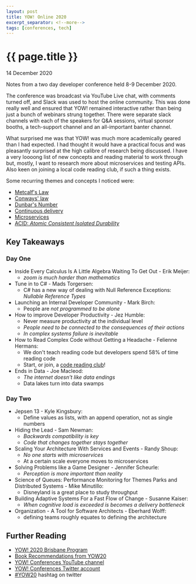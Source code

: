 ```yaml
---
layout: post
title: YOW! Online 2020
excerpt_separator: <!--more-->
tags: [conferences, tech]
---
```


{{ page.title }}
================

<p class="meta">14 December 2020</p>

Notes from a two day developer conference held 8-9 December 2020.
<!--more-->
The conference was broadcast via YouTube Live chat, with comments turned off, and Slack was used to host the online community. This was done really well and ensured that YOW! remained interactive rather than being just a bunch of webinars strung together. There were separate slack channels with each of the speakers for Q&A sessions, virtual sponsor booths, a tech-support channel and an all-important banter channel.

What surprised me was that YOW! was much more academically geared than I had expected. I had thought it would have a practical focus and was pleasantly surprised at the high calibre of research being discussed. I have a very loooong list of new concepts and reading material to work through but, mostly, I want to research more about microservices and testing APIs. Also keen on joining a local code reading club, if such a thing exists.

Some recurring themes and concepts I noticed were:
- [Metcalf's Law](https://en.wikipedia.org/wiki/Metcalfe's_law)
- [Conways' law](https://en.wikipedia.org/wiki/Conway%27s_law)
- [Dunbar's Number](https://en.wikipedia.org/wiki/Dunbar's_number)
- [Continuous delivery](https://continuousdelivery.com/)
- [Microservices](https://en.wikipedia.org/wiki/Microservices)
- [ACID: _Atomic Consistent Isolated Durability_](https://en.wikipedia.org/wiki/ACID)

## Key Takeaways
### Day One
- Inside Every Calculus Is A Little Algebra Waiting To Get Out - Erik Meijer:
  - _zoom is much harder than mathematics_
- Tune in to C# - Mads Torgersen:
  - C# has a new way of dealing with Null Reference Exceptions: _Nullable Reference Types_
- Launching an Internal Developer Community - Mark Birch:
  - People are _not programmed to be alone_
- How to improve Developer Productivity - Jez Humble:
  - Never measure productivity at the individual level
  - _People need to be connected to the consequences of their actions_
  - _In complex systems failure is inevitable_
- How to Read Complex Code without Getting a Headache - Felienne Hermans:
  - We don't teach reading code but developers spend 58% of time reading code
  - Start, or join, a [code reading club](https://www.felienne.com/archives/6472)! 
- Ends in Data - Joe Macleod:
  - _The internet doesn't like data endings_
  - Data lakes turn into data swamps

### Day Two
- Jepsen 13 - Kyle Kingsbury:
  - Define values as lists, with an append operation, not as single numbers
- Hiding the Lead - Sam Newman:
  - _Backwards compatibility is key_
  - _Code that changes together stays together_
- Scaling Your Architecture With Services and Events - Randy Shoup:
  - _No one starts with microservices_
  - At a certain scale everyone moves to microservices
- Solving Problems like a Game Designer - Jennifer Scheurle:
  - _Perception is more important than reality_
- Science of Queues: Performance Monitoring for Themes Parks and Distributed Systems - Mike Minutillo:
  - Disneyland is a great place to study throughput
- Building Adaptive Systems For a Fast Flow of Change - Susanne Kaiser:
  - _When cognitive load is exceeded is becomes a delivery bottleneck_
- Organization - A Tool for Software Architects - Eberhard Wolff:
  - defining teams roughly equates to defining the architecture

## Further Reading
- [YOW! 2020 Brisbane Program](https://www.yowconference.com/brisbane/program/)
- [Book Recommendations from YOW20](https://dev.to/amaltr42/book-recommendations-from-yow20-47lo)
- [YOW! Conferences YouTube channel](https://www.youtube.com/c/YOWConferences/featured)
- [YOW! Conferences Twitter account](https://twitter.com/yow_conf)
- [#YOW20](https://twitter.com/hashtag/YOW20) hashtag on twitter
